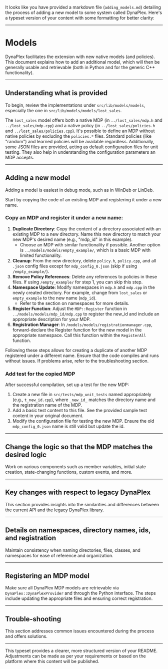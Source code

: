 It looks like you have provided a markdown file (`adding_models.md`) detailing the process of adding a new model to some system called DynaPlex. Here's a typeset version of your content with some formatting for better clarity:

---

# Models

DynaPlex facilitates the extension with new native models (and policies). This document explains how to add an additional model, which will then be generally usable and retrievable (both in Python and for the generic C++ functionality).

---

## Understanding what is provided

To begin, review the implementations under `src/lib/models/models`, especially the one in `src/lib/models/models/lost_sales`.

The `lost_sales` model offers both a native MDP (in `../lost_sales/mdp.h` and `../lost_sales/mdp.cpp`) and a native policy (in `../lost_sales/policies.h` and `../lost_sales/policies.cpp`). It's possible to define an MDP without native policies by excluding the `policies.*` files. Standard policies (like "random") and learned policies will be available regardless. Additionally, some JSON files are provided, acting as default configuration files for unit testing. They also help in understanding the configuration parameters an MDP accepts.

---

## Adding a new model

Adding a model is easiest in debug mode, such as in WinDeb or LinDeb.

Start by copying the code of an existing MDP and registering it under a new name.

### Copy an MDP and register it under a new name:

1. **Duplicate Directory**: Copy the content of a directory associated with an existing MDP to a new directory. Name this new directory to match your new MDP's desired name (e.g., "mdp_id" in this example).
   - Choose an MDP with similar functionality if possible. Another option is `../models/models/empty_example/`, which is a basic MDP with limited functionality.
2. **Cleanup**: From the new directory, delete `policy.h`, `policy.cpp`, and all `.json` config files except for `mdp_config_0.json` (skip if using `/empty_example/`).
3. **Remove Policy References**: Delete any references to policies in these files. If using `/empty_example/` for step 1, you can skip this step.
4. **Namespace Update**: Modify namespaces in `mdp.h` and `mdp.cpp` in the newly created directory. For example, change from `lost_sales` or `empty_example` to the new name (`mdp_id`).
   - Refer to the section on namespaces for more details.
5. **Register Function**: Adjust the `MDP::Register` function in `../models/models/mdp_id/mdp.cpp` to register the new_id and include an appropriate description for your MDP.
6. **Registration Manager**: In `/models/models/registrationmanager.cpp`, forward-declare the Register function for the new model in the appropriate namespace. Call this function within the `RegisterAll` function.

Following these steps allows for creating a duplicate of another MDP registered under a different name. Ensure that the code compiles and runs without issues. If problems arise, refer to the troubleshooting section.

### Add test for the copied MDP

After successful compilation, set up a test for the new MDP:

1. Create a new file in `src/tests/mdp_unit_tests` named appropriately (e.g., `t_new_id.cpp`), where `_new_id_` matches the directory name and the registration name of the MDP.
2. Add a basic test content to this file. See the provided sample test content in your original document.
3. Modify the configuration file for testing the new MDP. Ensure the old `mdp_config_0.json` name is still valid but update the id.

---

## Change the logic so that the MDP matches the desired logic

Work on various components such as member variables, initial state creation, state-changing functions, custom events, and more.

---

## Key changes with respect to legacy DynaPlex

This section provides insights into the similarities and differences between the current API and the legacy DynaPlex library.

---

## Details on namespaces, directory names, ids, and registration

Maintain consistency when naming directories, files, classes, and namespaces for ease of reference and organization.

---

## Registering an MDP model

Make sure all DynaPlex MDP models are retrievable via `DynaPlex::DynaPlexProvider` and through the Python interface. The steps include updating the appropriate files and ensuring correct registration.

---

## Trouble-shooting

This section addresses common issues encountered during the process and offers solutions.

---

This typeset provides a clearer, more structured version of your README. Adjustments can be made as per your requirements or based on the platform where this content will be published.